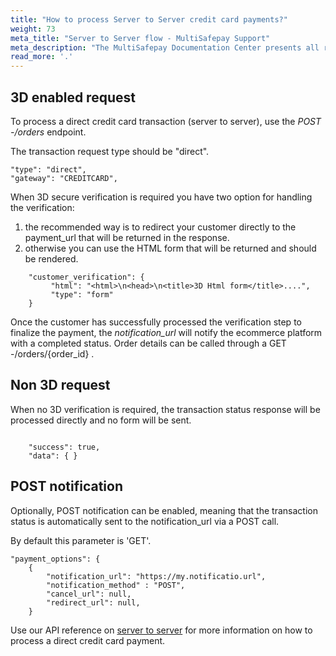 ```yaml
---
title: "How to process Server to Server credit card payments?"
weight: 73
meta_title: "Server to Server flow - MultiSafepay Support"
meta_description: "The MultiSafepay Documentation Center presents all relevant information about our Plugins and API. You can also find support pages for Payment Methods, Tools and General Questions as well as the contact details of our Support and Integration Teams."
read_more: '.'
---
```

## 3D enabled request
To process a direct credit card transaction (server to server), use the _POST -/orders_ endpoint. 

The transaction request type should be "direct".    

```shell 
"type": "direct",
"gateway": "CREDITCARD",
```

When 3D secure verification is required you have two option for handling the verification:

1. the recommended way is to redirect your customer directly to the payment_url that will be returned in the response. 
2. otherwise you can use the HTML form that will be returned and should be rendered.
```shell 
    "customer_verification": {
         "html": "<html>\n<head>\n<title>3D Html form</title>....",
         "type": "form" 
    }
```

Once the customer has successfully processed the verification step to finalize the payment, the <i>notification_url</i> will notify the ecommerce platform with a completed status. Order details can be called through a GET -/orders/{order_id} . 

## Non 3D request 
When no 3D verification is required, the transaction status response will be processed directly and no form will be sent.

```shell 

    "success": true,
    "data": { }
```

## POST notification
Optionally, POST notification can be enabled, meaning that the transaction status is automatically sent to the notification_url via a POST call. 

By default this parameter is 'GET'.      

```shell 
"payment_options": {
    {
        "notification_url": "https://my.notificatio.url",
        "notification_method" : "POST",
        "cancel_url": null,
        "redirect_url": null,
    }
```

Use our API reference on [server to server](/api/#server-to-server) for more information on how to process a direct credit card payment.



